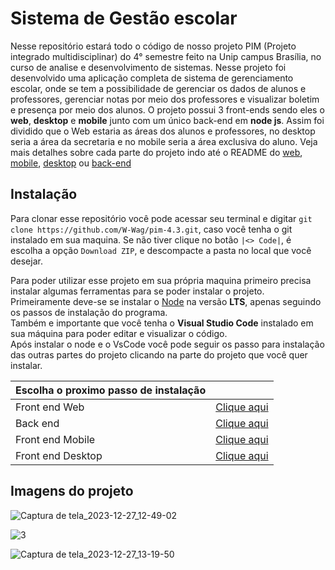 # Sistema de Gestão escolar

Nesse repositório estará todo o código de nosso projeto PIM (Projeto integrado multidisciplinar) do 4° semestre feito na Unip campus Brasília, no curso de analise e desenvolvimento de sistemas.
Nesse projeto foi desenvolvido uma aplicação completa de sistema de gerenciamento escolar, onde se tem a possibilidade de gerenciar os dados de alunos e professores, gerenciar notas por meio dos professores e visualizar boletim e presença por meio dos alunos. O projeto possui 3 front-ends sendo eles o **web**, **desktop** e **mobile** junto com um único back-end em **node js**. Assim foi dividido que o Web estaria as áreas dos alunos e professores, no desktop seria a área da secretaria e no mobile seria a área exclusiva do aluno. Veja mais detalhes sobre cada parte do projeto indo até o README do [web](https://github.com/W-Wag/pim-4.3/tree/main/web), [mobile](https://github.com/W-Wag/pim-4.3/tree/main/mobile), [desktop](https://github.com/W-Wag/pim-4.3/tree/main/desktop) ou [back-end](https://github.com/W-Wag/pim-4.3/tree/main/api)

## Instalação
Para clonar esse repositório você pode acessar seu terminal e digitar `git clone https://github.com/W-Wag/pim-4.3.git`, caso você tenha o git instalado em sua maquina.
Se não tiver clique no botão `|<> Code|`, é escolha a opção `Download ZIP`, e descompacte a pasta no local que você desejar.

Para poder utilizar esse projeto em sua própria maquina primeiro precisa instalar algumas ferramentas para se poder instalar o projeto. <br>
Primeiramente deve-se se instalar o [Node](https://nodejs.org/en) na versão **LTS**, apenas seguindo os passos de instalação do programa. <br>
Também e importante que você tenha o **Visual Studio Code** instalado em sua máquina para poder editar e visualizar o código. <br>
Após instalar o node e o VsCode você pode seguir os passo para instalação das outras partes do projeto clicando na parte do projeto que você quer instalar.

| Escolha o proximo passo de instalação |                                                               |
| :------------------------------------ | ------------------------------------------------------------: |
| Front end Web                         | [Clique aqui](https://github.com/W-Wag/pim-4.3/tree/main/web)     |
| Back end                              | [Clique aqui](https://github.com/W-Wag/pim-4.3/tree/main/api)     |
| Front end Mobile                      | [Clique aqui](https://github.com/W-Wag/pim-4.3/tree/main/mobile)  |
| Front end Desktop                     | [Clique aqui](https://github.com/W-Wag/pim-4.3/tree/main/desktop) |


## Imagens do projeto

![Captura de tela_2023-12-27_12-49-02](https://github.com/W-Wag/pim-4.3/assets/108705985/e2bf37ee-110f-4bdd-8eb6-569a41848f2d)

![3](https://github.com/W-Wag/pim-4.3/assets/108705985/82ebb402-535c-4d6e-8030-894021222ea8)

![Captura de tela_2023-12-27_13-19-50](https://github.com/W-Wag/pim-4.3/assets/108705985/152115e7-76e8-4019-beac-bc8b0b01a9e7)
